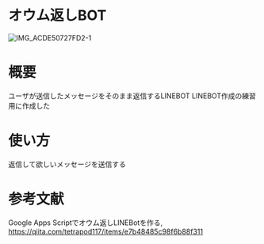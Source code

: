 # オウム返しBOT

![IMG_ACDE50727FD2-1](https://github.com/nki1121/parroting-bot/assets/130976305/79ddd38b-3c20-46d4-89cb-a61752e4ffb5)

# 概要
ユーザが送信したメッセージをそのまま返信するLINEBOT
LINEBOT作成の練習用に作成した

# 使い方
返信して欲しいメッセージを送信する

# 参考文献
Google Apps Scriptでオウム返しLINEBotを作る, https://qiita.com/tetrapod117/items/e7b48485c98f6b88f311

